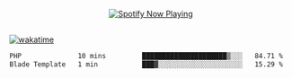 

<p align="center">
  <a href="https://open.spotify.com/user/31ljmyymhthokwewwcd6dsdmvprm" target="_blank"><img src="https://novatorem-psi-rosy.vercel.app/api/spotify" alt="Spotify Now Playing"/></a>
</p>

##

[![wakatime](https://wakatime.com/badge/user/87646243-158a-4241-a3cb-668e1fa2dbb8.svg)](https://wakatime.com/@87646243-158a-4241-a3cb-668e1fa2dbb8)
<!--START_SECTION:waka-->

```txt
PHP              10 mins         █████████████████████▒░░░   84.71 %
Blade Template   1 min           ███▓░░░░░░░░░░░░░░░░░░░░░   15.29 %
```

<!--END_SECTION:waka-->
